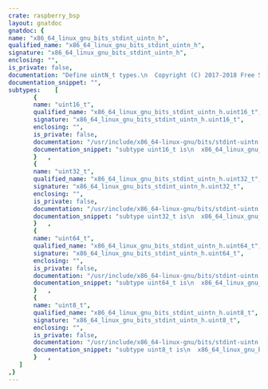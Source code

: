 ```yaml
---
crate: raspberry_bsp
layout: gnatdoc
gnatdoc: {
name: "x86_64_linux_gnu_bits_stdint_uintn_h",
qualified_name: "x86_64_linux_gnu_bits_stdint_uintn_h",
signature: "x86_64_linux_gnu_bits_stdint_uintn_h",
enclosing: "",
is_private: false,
documentation: "Define uintN_t types.\n  Copyright (C) 2017-2018 Free Software Foundation, Inc.\n  This file is part of the GNU C Library.\n  The GNU C Library is free software; you can redistribute it and/or\n  modify it under the terms of the GNU Lesser General Public\n  License as published by the Free Software Foundation; either\n  version 2.1 of the License, or (at your option) any later version.\n  The GNU C Library is distributed in the hope that it will be useful,\n  but WITHOUT ANY WARRANTY; without even the implied warranty of\n  MERCHANTABILITY or FITNESS FOR A PARTICULAR PURPOSE.  See the GNU\n  Lesser General Public License for more details.\n  You should have received a copy of the GNU Lesser General Public\n  License along with the GNU C Library; if not, see\n  <http://www.gnu.org/licenses/>.",
documentation_snippet: "",
subtypes:    [
       {
       name: "uint16_t",
       qualified_name: "x86_64_linux_gnu_bits_stdint_uintn_h.uint16_t",
       signature: "x86_64_linux_gnu_bits_stdint_uintn_h.uint16_t",
       enclosing: "",
       is_private: false,
       documentation: "/usr/include/x86_64-linux-gnu/bits/stdint-uintn.h:25",
       documentation_snippet: "subtype uint16_t is\n  x86_64_linux_gnu_bits_types_h\n    .uu_uint16_t;",
       }   ,
       {
       name: "uint32_t",
       qualified_name: "x86_64_linux_gnu_bits_stdint_uintn_h.uint32_t",
       signature: "x86_64_linux_gnu_bits_stdint_uintn_h.uint32_t",
       enclosing: "",
       is_private: false,
       documentation: "/usr/include/x86_64-linux-gnu/bits/stdint-uintn.h:26",
       documentation_snippet: "subtype uint32_t is\n  x86_64_linux_gnu_bits_types_h\n    .uu_uint32_t;",
       }   ,
       {
       name: "uint64_t",
       qualified_name: "x86_64_linux_gnu_bits_stdint_uintn_h.uint64_t",
       signature: "x86_64_linux_gnu_bits_stdint_uintn_h.uint64_t",
       enclosing: "",
       is_private: false,
       documentation: "/usr/include/x86_64-linux-gnu/bits/stdint-uintn.h:27",
       documentation_snippet: "subtype uint64_t is\n  x86_64_linux_gnu_bits_types_h\n    .uu_uint64_t;",
       }   ,
       {
       name: "uint8_t",
       qualified_name: "x86_64_linux_gnu_bits_stdint_uintn_h.uint8_t",
       signature: "x86_64_linux_gnu_bits_stdint_uintn_h.uint8_t",
       enclosing: "",
       is_private: false,
       documentation: "/usr/include/x86_64-linux-gnu/bits/stdint-uintn.h:24",
       documentation_snippet: "subtype uint8_t is\n  x86_64_linux_gnu_bits_types_h\n    .uu_uint8_t;",
       }   ,
   ]
,}
---
```

